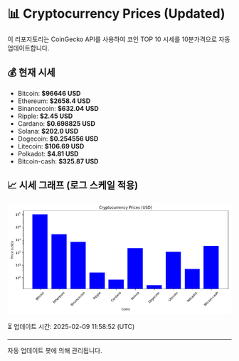 
# 📊 Cryptocurrency Prices (Updated)

이 리포지토리는 CoinGecko API를 사용하여 코인 TOP 10 시세를 10분가격으로 자동 업데이트합니다.

## 💰 현재 시세
- Bitcoin: **$96646 USD**
- Ethereum: **$2658.4 USD**
- Binancecoin: **$632.04 USD**
- Ripple: **$2.45 USD**
- Cardano: **$0.698825 USD**
- Solana: **$202.0 USD**
- Dogecoin: **$0.254556 USD**
- Litecoin: **$106.69 USD**
- Polkadot: **$4.81 USD**
- Bitcoin-cash: **$325.87 USD**

## 📈 시세 그래프 (로그 스케일 적용)
![Crypto Prices](crypto_prices.png)

⏳ 업데이트 시간: 2025-02-09 11:58:52 (UTC)

---
자동 업데이트 봇에 의해 관리됩니다.
